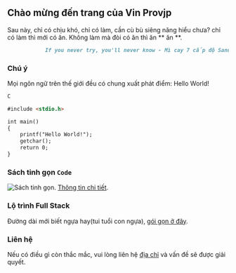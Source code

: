 ## Chào mừng đến trang của Vin Provjp

Sau này, chỉ có chịu khó, chỉ có làm, cần cù bù siêng năng hiểu chưa? chỉ có làm thì mới có ăn. Không làm mà đòi có ăn thì ăn ** ăn **.
```markdown
			If you never try, you'll never know - Mì cay 7 cấp độ Sanu
```
### Chú ý

Mọi ngôn ngữ trên thế giới đều có chung xuất phát điểm: Hello World!
```markdown
C

#include <stdio.h>

int main()
{
	printf("Hello World!");
	getchar();
	return 0;
}
```

### Sách tinh gọn `Code`

![**Sách tinh gọn**](/basic-coding/Web/img/300code.jpg). [Thông tin chi tiết](https://www.youtube.com/watch?v=gVlYxmdbYqM). 

### Lộ trình Full Stack

Đường dài mới biết ngựa hay(tui tuổi con ngựa), [gói gọn ở đây](https://stackoverflow.com).

### Liên hệ

Nếu có điều gì còn thắc mắc, vui lòng liên hệ [địa chỉ](https://www.facebook.com/me/) và vấn đề sẽ được giải quyết.
